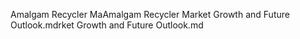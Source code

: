 Amalgam Recycler MaAmalgam Recycler Market Growth and Future Outlook.mdrket Growth and Future Outlook.md
